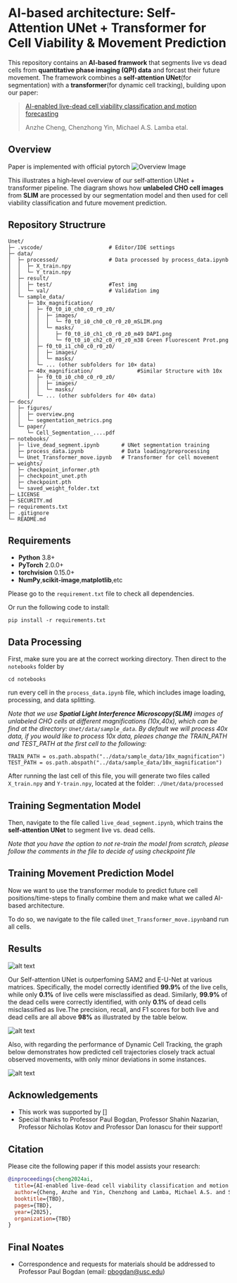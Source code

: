 # AI-based architecture: Self-Attention UNet + Transformer for Cell Viability & Movement Prediction
This repository contains an **AI-based framwork** that segments live vs dead cells from **quantitative phase imaging (QPI) data**
and forcast their future movement. The framework combines a **self-attention UNet**(for segmentation) with a **transformer**(for dynamic cell tracking),
building upon our paper:
>[AI-enabled live-dead cell viability classification and
motion forecasting](https://arxiv.org/pdf/2312.13311)
>
>Anzhe Cheng, Chenzhong Yin, Michael A.S. Lamba etal.

## Overview
Paper is implemented with official pytorch
![Overview Image](docs/figures/overview.png?raw=true "Overview workflow of the proposed architecture")

This illustrates a high‐level overview of our self‐attention UNet + transformer pipeline. The diagram shows how **unlabeled CHO cell images** from
**SLIM** are processed by our segmentation model and then used for cell viability classification and future movement prediction.

## Repository Structrure
```
Unet/
├─ .vscode/                     # Editor/IDE settings
├─ data/
│  ├─ processed/                # Data processed by process_data.ipynb
│  │  ├─ X_train.npy
│  │  └─ Y_train.npy
│  ├─ result/
│  │  ├─ test/                  #Test img
│  │  └─ val/                   # Validation img
│  └─ sample_data/
│     ├─ 10x_magnification/   
│     │  ├─ f0_t0_i0_ch0_c0_r0_z0/
│     │  │  ├─ images/
│     │  │  │  └─ f0_t0_i0_ch0_c0_r0_z0_mSLIM.png
│     │  │  └─ masks/
│     │  │     ├─ f0_t0_i0_ch1_c0_r0_z0_m49 DAPI.png
│     │  │     └─ f0_t0_i0_ch2_c0_r0_z0_m38 Green Fluorescent Prot.png
│     │  ├─ f0_t0_i1_ch0_c0_r0_z0/
│     │  │  ├─ images/
│     │  │  └─ masks/
│     │  └─ ... (other subfolders for 10× data)
│     ├─ 40x_magnification/              #Similar Structure with 10x
│     │  ├─ f0_t0_i0_ch0_c0_r0_z0/
│     │  │  ├─ images/
│     │  │  └─ masks/
│     │  └─ ... (other subfolders for 40× data)
├─ docs/
│  ├─ figures/                
│  │  ├─ overview.png
│  │  └─ segmentation_metrics.png
│  └─ paper/
│     └─ Cell_Segmentation_....pdf
├─ notebooks/
│  ├─ live_dead_segment.ipynb       # UNet segmentation training
│  ├─ process_data.ipynb            # Data loading/preprocessing
│  └─ Unet_Transformer_move.ipynb   # Transformer for cell movement
├─ weights/
│  ├─ checkpoint_informer.pth
│  ├─ checkpoint_unet.pth
│  ├─ checkpoint.pth
│  └─ saved_weight_folder.txt
├─ LICENSE
├─ SECURITY.md
├─ requirements.txt
├─ .gitignore
└─ README.md

```
## Requirements
* **Python** 3.8+
* **PyTorch** 2.0.0+
* **torchvision** 0.15.0+
*  **NumPy**,**scikit-image**,**matplotlib**,etc
  
Please go to the `requirement.txt` file to check all dependencies.

Or run the following code to install:
```
pip install -r requirements.txt
```
## Data Processing
First, make sure you are at the correct working directory. Then direct to the `notebooks` folder by
```
cd notebooks
```

run every cell in the `process_data.ipynb` file, which includes image loading, processing, and data splitting. 

*Note that we use **Spatial Light Interference Microscopy(SLIM)** images of unlabeled CHO cells at different magnifications (10x,40x), which can
be find at the directory: `Unet/data/sample_data`. By default we will process 40x data, if you would like to process 10x data, pleaes change the 
TRAIN_PATH and TEST_PATH at the first cell to the following:*
```
TRAIN_PATH = os.path.abspath("../data/sample_data/10x_magnification") 
TEST_PATH = os.path.abspath("../data/sample_data/10x_magnification") 
```

After running the last cell of this file,
you will generate two files called `X_train.npy` and `Y-train.npy`, located at the folder: `./Unet/data/processed`


## Training Segmentation Model

Then, navigate to the file called `live_dead_segment.ipynb`, which trains the **self-attention UNet** to segment live vs. dead cells.

*Note that you have the option to not re-train the model from scratch, please follow the comments in the file to decide of using checkpoint file*

## Training Movement Prediction Model

Now we want to use the transformer module to predict future cell positions/time-steps to finally combine them and make what we called AI-based architecture.

To do so, we navigate to the file called `Unet_Transformer_move.ipynb`and run all cells.

## Results

![alt text](docs/figures/Segmentation_Comparison.png?raw=true "Error rate of different methods")

Our Self-attention UNet is outperfoming SAM2 and E-U-Net at various matrices. Specifically,
the model correctly identified **99.9%** of the live cells, while only **0.1%** of live cells were misclassified as dead. Similarly,
**99.9%** of the dead cells were correctly identified, with only **0.1%** of dead cells misclassified as live.The precision, recall, and
F1 scores for both live and dead cells are all above **98%** as illustrated by the table below. 

![alt text](docs/figures/segmentation_metrics.png?raw=true "Error rate of different methods")

Also, with regarding the performance of Dynamic Cell Tracking, the graph below demonstrates how predicted cell trajectories closely track actual observed movements, with only minor deviations in
some instances.

![alt text](docs/figures/cell_move_predict.png?raw=true "Error rate of different methods")
## Acknowledgements

* This work was supported by []
* Special thanks to Professor Paul Bogdan, Professor Shahin Nazarian, Professor Nicholas Kotov and Professor Dan Ionascu for their support!

## Citation

Please cite the following paper if this model assists your research:
```bibtex
@inproceedings{cheng2024ai,
  title={AI-enabled live-dead cell viability classification and motion forecasting},
  author={Cheng, Anzhe and Yin, Chenzhong and Lamba, Michael A.S. and Sertorio, Mathieu and DeJesus, Maldonado and Alexis, Jorge and Sathler, Alexandre R. and Chang, Yu and Chiritescu, Catalin and Best, Catherine A. and Ionascu, Dan and Kotov, Nicholas and Nazarian, Shahin and Bogdan, Paul},
  booktitle={TBD},
  pages={TBD},
  year={2025},
  organization={TBD}
}
```

## Final Noates
* Correspondence and requests for materials should be addressed to Professor Paul Bogdan (email: pbogdan@usc.edu)
